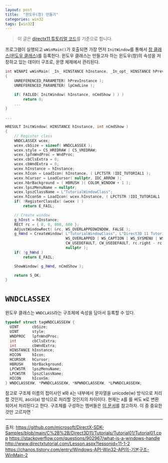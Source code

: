 ```yaml
---
layout: post
title:  "윈도우(창) 만들기"
categories: win32
tags: [win32]
---
```

> 이 글은 [directx11 튜토리얼 코드](https://github.com/microsoft/DirectX-SDK-Samples/blob/main/C%2B%2B/Direct3D11/Tutorials/Tutorial01/Tutorial01.cpp)를 기준으로 합니다.

프로그램이 실행되고 `wWinMain()`가 호출되면 가장 먼저 `InitWindow`를 통해서 [창 클래스(윈도우 클래스)](https://learn.microsoft.com/ko-kr/windows/win32/learnwin32/creating-a-window)를 등록한다. 윈도우 클래스는 만들고자 하는 윈도우(창)의 속성을 저장하고 있는 데이터 구조로, 운영 체제에서 관리된다.

```cpp
int WINAPI wWinMain( _In_ HINSTANCE hInstance, _In_opt_ HINSTANCE hPrevInstance, _In_ LPWSTR lpCmdLine, _In_ int nCmdShow )
{
    UNREFERENCED_PARAMETER( hPrevInstance );
    UNREFERENCED_PARAMETER( lpCmdLine );

    if( FAILED( InitWindow( hInstance, nCmdShow ) ) )
        return 0;
    ...
}

...

HRESULT InitWindow( HINSTANCE hInstance, int nCmdShow )
{
    // Register class
    WNDCLASSEX wcex;
    wcex.cbSize = sizeof( WNDCLASSEX );
    wcex.style = CS_HREDRAW | CS_VREDRAW;
    wcex.lpfnWndProc = WndProc;
    wcex.cbClsExtra = 0;
    wcex.cbWndExtra = 0;
    wcex.hInstance = hInstance;
    wcex.hIcon = LoadIcon( hInstance, ( LPCTSTR )IDI_TUTORIAL1 );
    wcex.hCursor = LoadCursor( nullptr, IDC_ARROW );
    wcex.hbrBackground = ( HBRUSH )( COLOR_WINDOW + 1 );
    wcex.lpszMenuName = nullptr;
    wcex.lpszClassName = L"TutorialWindowClass";
    wcex.hIconSm = LoadIcon( wcex.hInstance, ( LPCTSTR )IDI_TUTORIAL1 );
    if( !RegisterClassEx( &wcex ) )
        return E_FAIL;

    // Create window
    g_hInst = hInstance;
    RECT rc = { 0, 0, 800, 600 };
    AdjustWindowRect( &rc, WS_OVERLAPPEDWINDOW, FALSE );
    g_hWnd = CreateWindow( L"TutorialWindowClass", L"Direct3D 11 Tutorial 1: Direct3D 11 Basics",
                           WS_OVERLAPPED | WS_CAPTION | WS_SYSMENU | WS_MINIMIZEBOX,
                           CW_USEDEFAULT, CW_USEDEFAULT, rc.right - rc.left, rc.bottom - rc.top, nullptr, nullptr, hInstance,
                           nullptr );
    if( !g_hWnd )
        return E_FAIL;

    ShowWindow( g_hWnd, nCmdShow );

    return S_OK;
}
```

# `WNDCLASSEX`
윈도우 클래스는 `WNDCLASS`라는 구조체에 속성을 담아서 등록할 수 있다.
```cpp
typedef struct tagWNDCLASSEXW {
  UINT      cbSize;
  UINT      style;
  WNDPROC   lpfnWndProc;
  int       cbClsExtra;
  int       cbWndExtra;
  HINSTANCE hInstance;
  HICON     hIcon;
  HCURSOR   hCursor;
  HBRUSH    hbrBackground;
  LPCWSTR   lpszMenuName;
  LPCWSTR   lpszClassName;
  HICON     hIconSm;
} WNDCLASSEXW, *PWNDCLASSEXW, *NPWNDCLASSEXW, *LPWNDCLASSEXW;
```

참고로 구조체 이름의 접미사인 `W`와 `A`는 내부에서 문자열을 unicode(w) 방식으로 처리할 것인지, ascii(a) 방식으로 처리할 것인지의 차이이다. 현재는 `A`를 를 써도 `W`로 변환되어서 처리된다고 한다. 구조체를 구성하는 멤버들은 [이 문서](https://learn.microsoft.com/ko-kr/windows/win32/api/winuser/ns-winuser-wndclassexw)를 참고하자. 이 중 중요한것만 고르자면
`

---

출처:
<https://github.com/microsoft/DirectX-SDK-Samples/blob/main/C%2B%2B/Direct3D11/Tutorials/Tutorial01/Tutorial01.cpp>
<https://stackoverflow.com/questions/902967/what-is-a-windows-handle>
<http://www.directxtutorial.com/Lesson.aspx?lessonid=11-1-2>
<https://chanos.tistory.com/entry/Windows-API-Win32-API의-기본구조-WinMain-2>